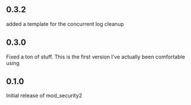 0.3.2
------
added a template for the concurrent log cleanup

0.3.0
------
Fixed a ton of stuff.  This is the first version I've actually been comfortable using

0.1.0
------

Initial release of mod_security2
